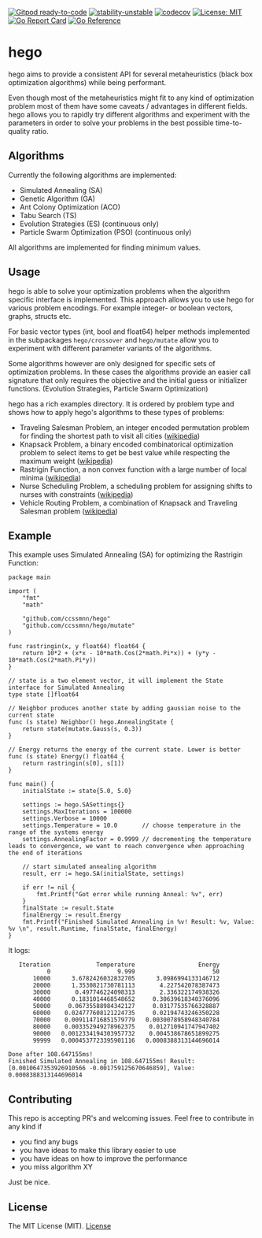 [![Gitpod ready-to-code](https://img.shields.io/badge/Gitpod-ready--to--code-blue?logo=gitpod)](https://gitpod.io/#https://github.com/ccssmnn/hego) [![stability-unstable](https://img.shields.io/badge/stability-unstable-yellow.svg)](https://github.com/emersion/stability-badges#unstable) [![codecov](https://codecov.io/gh/ccssmnn/hego/branch/master/graph/badge.svg?token=F52EAPT69U)](https://codecov.io/gh/ccssmnn/hego) [![License: MIT](https://img.shields.io/badge/License-MIT-yellow.svg)](https://opensource.org/licenses/MIT) [![Go Report Card](https://goreportcard.com/badge/github.com/ccssmnn/hego)](https://goreportcard.com/report/github.com/ccssmnn/hego) [![Go Reference](https://pkg.go.dev/badge/github.com/ccssmnn/hego.svg)](https://pkg.go.dev/github.com/ccssmnn/hego)

# hego

hego aims to provide a consistent API for several metaheuristics (black box optimization algorithms) while being performant.

Even though most of the metaheuristics might fit to any kind of optimization problem most of them have some caveats / advantages in different fields. hego allows you to rapidly try different algorithms and experiment with the parameters in order to solve your problems in the best possible time-to-quality ratio.

## Algorithms

Currently the following algorithms are implemented:

- Simulated Annealing (SA)
- Genetic Algorithm (GA)
- Ant Colony Optimization (ACO)
- Tabu Search (TS)
- Evolution Strategies (ES) (continuous only)
- Particle Swarm Optimization (PSO) (continuous only)

All algorithms are implemented for finding minimum values.

## Usage

hego is able to solve your optimization problems when the algorithm specific interface is implemented. This approach allows you to use hego for various problem encodings. For example integer- or boolean vectors, graphs, structs etc.

For basic vector types (int, bool and float64) helper methods implemented in the subpackages `hego/crossover` and `hego/mutate` allow you to experiment with different parameter variants of the algorithms.

Some algorithms however are only designed for specific sets of optimization problems. In these cases the algorithms provide an easier call signature that only requires the objective and the initial guess or initializer functions. (Evolution Strategies, Particle Swarm Optimization)

hego has a rich examples directory. It is ordered by problem type and shows how to apply hego's algorithms to these types of problems:

- Traveling Salesman Problem, an integer encoded permutation problem for finding the shortest path to visit all cities ([wikipedia](https://en.wikipedia.org/wiki/Travelling_salesman_problem))
- Knapsack Problem, a binary encoded combinatorical optimization problem to select items to get be best value while respecting the maximum weight ([wikipedia](https://en.wikipedia.org/wiki/Knapsack_problem))
- Rastrigin Function, a non convex function with a large number of local minima ([wikipedia](https://en.wikipedia.org/wiki/Rastrigin_function))
- Nurse Scheduling Problem, a scheduling problem for assigning shifts to nurses with constraints ([wikipedia](https://en.wikipedia.org/wiki/Nurse_scheduling_problem))
- Vehicle Routing Problem, a combination of Knapsack and Traveling Salesman problem ([wikipedia](https://en.wikipedia.org/wiki/Vehicle_routing_problem))

## Example

This example uses Simulated Annealing (SA) for optimizing the Rastrigin Function:

```golang
package main

import (
	"fmt"
	"math"

	"github.com/ccssmnn/hego"
	"github.com/ccssmnn/hego/mutate"
)

func rastringin(x, y float64) float64 {
	return 10*2 + (x*x - 10*math.Cos(2*math.Pi*x)) + (y*y - 10*math.Cos(2*math.Pi*y))
}

// state is a two element vector, it will implement the State interface for Simulated Annealing
type state []float64

// Neighbor produces another state by adding gaussian noise to the current state
func (s state) Neighbor() hego.AnnealingState {
	return state(mutate.Gauss(s, 0.3))
}

// Energy returns the energy of the current state. Lower is better
func (s state) Energy() float64 {
	return rastringin(s[0], s[1])
}

func main() {
	initialState := state{5.0, 5.0}

	settings := hego.SASettings{}
	settings.MaxIterations = 100000
	settings.Verbose = 10000
	settings.Temperature = 10.0       // choose temperature in the range of the systems energy
	settings.AnnealingFactor = 0.9999 // decrementing the temperature leads to convergence, we want to reach convergence when approaching the end of iterations

	// start simulated annealing algorithm
	result, err := hego.SA(initialState, settings)

	if err != nil {
		fmt.Printf("Got error while running Anneal: %v", err)
	}
	finalState := result.State
	finalEnergy := result.Energy
	fmt.Printf("Finished Simulated Annealing in %v! Result: %v, Value: %v \n", result.Runtime, finalState, finalEnergy)
}
```

It logs:

```
   Iteration             Temperature                  Energy
           0                   9.999                      50
       10000      3.6782426032832705      3.0986994133146712
       20000      1.3530821730781113       4.227542078387473
       30000       0.497746224098313       2.336322174938326
       40000      0.1831014468548652     0.30639618340376096
       50000     0.06735588984342127     0.03177535766328887
       60000    0.024777608121224735     0.02194743246350228
       70000    0.009114716851579779   0.0030078958948340784
       80000    0.003352949278962375    0.012710941747947402
       90000   0.0012334194303957732    0.004538678651899275
       99999   0.0004537723395901116   0.0008388313144696014

Done after 108.647155ms!
Finished Simulated Annealing in 108.647155ms! Result: [0.0010647353926910566 -0.001759125670646859], Value: 0.0008388313144696014
```

## Contributing

This repo is accepting PR's and welcoming issues. Feel free to contribute in any kind if

- you find any bugs
- you have ideas to make this library easier to use
- you have ideas on how to improve the performance
- you miss algorithm XY

Just be nice.

## License

The MIT License (MIT). [License](https://github.com/ccssmnn/hego)
